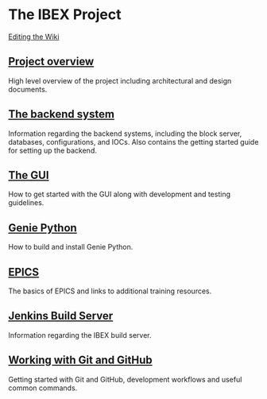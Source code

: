 # The IBEX Project #

[Editing the Wiki](Editing-the-Wiki)

## [Project overview](Project-Overview) ##

High level overview of the project including architectural and design documents.

## [The backend system](The-Backend-System) ##

Information regarding the backend systems, including the block server, databases, configurations, and IOCs. Also contains the getting started guide for setting up the backend.

## [The GUI](The-GUI) ##

How to get started with the GUI along with development and testing guidelines. 

## [Genie Python](Building-and-installing-genie_python) ##

How to build and install Genie Python.

## [EPICS](EPICS) ##

The basics of EPICS and links to additional training resources.

## [Jenkins Build Server](Jenkins-Build-Server) ##

Information regarding the IBEX build server.

## [Working with Git and GitHub](Working-with-git-and-github) ##

Getting started with Git and GitHub, development workflows and useful common commands.
